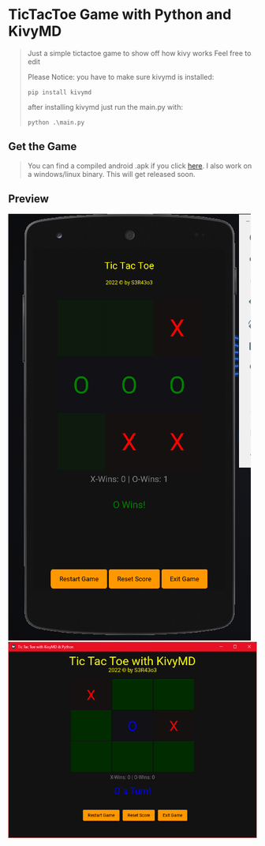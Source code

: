 # TicTacToe Game with Python and KivyMD #

> Just a simple tictactoe game to show off how kivy works
> Feel free to edit
>
> Please Notice:
> you have to make sure kivymd is installed:
>
> ```CMD
> pip install kivymd
>```
>
>after installing kivymd just run the main.py with:
>
>```CMD
> python .\main.py
>```
>

## Get the Game ##

> You can find a compiled android .apk if you click [here](https://github.com/sera619/TicTacToe-KivyMD/releases/tag/Android-APK).
> I also work on a windows/linux binary. This will get released soon.

## Preview ##

![mobile preview](mobile-preview.png)
![preview image](preview.png)
